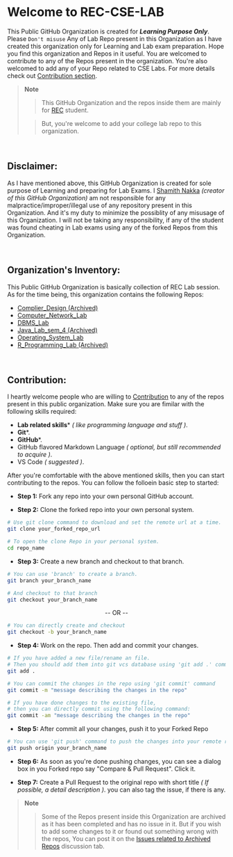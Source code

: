 # Welcome to REC-CSE-LAB

This Public GitHub Organization is created for ***Learning Purpose Only***.
Please `Don't misuse` Any of Lab Repo present in this Organization as I have created this organization only for Learning and Lab exam preparation.
Hope you find this organization and Repos in it useful.
You are welcomed to contribute to any of the Repos present in the organization.
You're also welcomed to add any of your Repo related to CSE Labs.
For more details check out [Contribution section](#Contribution).

> **Note**
>
>> This GitHub Organization and the repos inside them are mainly for [REC](https://raghuenggcollege.com/ "visit our college website") student.
>
>> But, you're welcome to add your college lab repo to this organization.


<br/>


## Disclaimer:

As I have mentioned above, this GitHub Organization is created for sole purpose of Learning and preparing for Lab Exams. 
I [Shamith Nakka](https://github.com/iamwatchdogs "goto my @iamwatchdogs") *(creator of this GitHub Organization)* am not responsible for any malpractice/improper/illegal use of any repository present in this Organization.
And it's my duty to minimize the possiblity of any misusage of this Organization. 
I will not be taking any responsibility, if any of the student was found cheating in Lab exams using any of the forked Repos from this Organization.


<br/>


## Organization's Inventory:

This Public GitHub Organization is basically collection of REC Lab session. As for the time being, this organization contains the following Repos:

- [Complier_Design (Archived)](https://github.com/REC-CSE-LAB/Complier_Design "visit Complier_Design")
- [Computer_Network_Lab](https://github.com/REC-CSE-LAB/Computer_Network_Lab "visit Computer_Network_Lab")
- [DBMS_Lab](https://github.com/REC-CSE-LAB/DBMS_Lab "visit DBMS_Lab")
- [Java_Lab_sem_4 (Archived)](https://github.com/REC-CSE-LAB/Java_Lab_sem_4 "visit Java_Lab_sem_4")
- [Operating_System_Lab](https://github.com/REC-CSE-LAB/Operating_System_Lab "visit Operating_System_Lab")
- [R_Programming_Lab (Archived)](https://github.com/REC-CSE-LAB/R_Programming_Lab "visit R_Programming_Lab")


<br/>


## Contribution:

I heartly welcome people who are willing to [Contribution](#Contribution "Contribution means merging your work towards the repo into the original repo") to any of the repos present in this public organization.
Make sure you are fimilar with the following skills required:

- **Lab related skills*** *( like programming language and stuff )*.
- **Git***.
- **GitHub***.
- GitHub flavored Markdown Language *( optional, but still recommended to acquire )*.
- VS Code *( suggested )*.

After you're comfortable with the above mentioned skills, then you can start contributing to the repos.
You can follow the folloein basic step to started:

- **Step 1:** Fork any repo into your own personal GitHub account.

- **Step 2:** Clone the forked repo into your own personal system.

```bash
# Use git clone command to download and set the remote url at a time.
git clone your_forked_repo_url

# To open the clone Repo in your personal system.
cd repo_name
```

- **Step 3:** Create a new branch and checkout to that branch.

```bash
# You can use 'branch' to create a branch.
git branch your_branch_name

# And checkout to that branch
git checkout your_branch_name
```

<p align="center"> -- OR -- </p>

```bash
# You can directly create and checkout
git checkout -b your_branch_name
```

- **Step 4:** Work on the repo. Then add and commit your changes.

```bash
# If you have added a new file/rename an file. 
# Then you should add them into git vcs database using 'git add .' command
git add .

# You can commit the changes in the repo using 'git commit' command
git commit -m "message describing the changes in the repo"

# If you have done changes to the existing file, 
# then you can directly commit using the following command:
git commit -am "message describing the changes in the repo"
```

- **Step 5:** After commit all your changes, push it to your Forked Repo
```bash
# You can use 'git push' command to push the changes into your remote repo
git push origin your_branch_name
```

- **Step 6:** As soon as you're done pushing changes, you can see a dialog box in you Forked repo say "Compare & Pull Request". Click it.

- **Step 7:** Create a Pull Request to the original repo with short title *( If possible, a detail description )*. you can also tag the issue, if there is any.

> **Note**
>
>> Some of the Repos present inside this Organization are archived as it has been completed and has no issue in it.
>> But if you wish to add some changes to it or found out something wrong with the repos, You can post it on the [Issues related to Archived Repos](https://github.com/REC-CSE-LAB/.github/discussions/2 "goto Issues related to Archived Repos") discussion tab.


